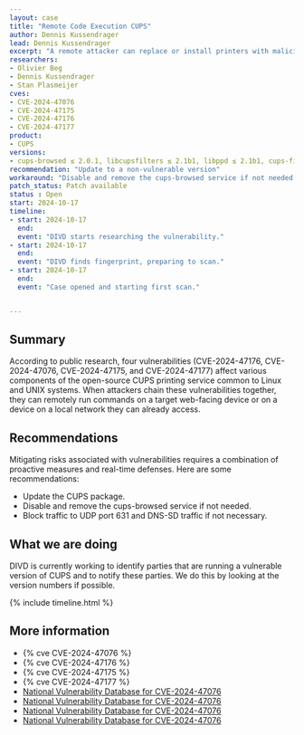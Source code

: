 ```yaml
---
layout: case
title: "Remote Code Execution CUPS"
author: Dennis Kussendrager
lead: Dennis Kussendrager
excerpt: "A remote attacker can replace or install printers with malicious IPP URLs, leading to arbitrary command execution when a print job is started."
researchers:
- Olivier Beg
- Dennis Kussendrager
- Stan Plasmeijer
cves:
- CVE-2024-47076
- CVE-2024-47175
- CVE-2024-47176
- CVE-2024-47177 
product:
- CUPS
versions: 
- cups-browsed ≤ 2.0.1, libcupsfilters ≤ 2.1b1, libppd ≤ 2.1b1, cups-filters ≤ 2.0.
recommendation: "Update to a non-vulnerable version"
workaround: "Disable and remove the cups-browsed service if not needed. Block traffic to UDP port 631 and DNS-SD traffic if not necessary."
patch_status: Patch available
status : Open
start: 2024-10-17
timeline:
- start: 2024-10-17
  end:
  event: "DIVD starts researching the vulnerability."
- start: 2024-10-17
  end:
  event: "DIVD finds fingerprint, preparing to scan."
- start: 2024-10-17
  end:
  event: "Case opened and starting first scan."


---
```


## Summary
According to public research, four vulnerabilities (CVE-2024-47176, CVE-2024-47076, CVE-2024-47175, and CVE-2024-47177) affect various components of the open-source CUPS printing service common to Linux and UNIX systems. When attackers chain these vulnerabilities together, they can remotely run commands on a target web-facing device or on a device on a local network they can already access.

## Recommendations
Mitigating risks associated with vulnerabilities requires a combination of proactive measures and real-time defenses. Here are some recommendations:  

- Update the CUPS package. 
- Disable and remove the cups-browsed service if not needed. 
- Block traffic to UDP port 631 and DNS-SD traffic if not necessary. 

## What we are doing
DIVD is currently working to identify parties that are running a vulnerable version of CUPS and to notify these parties. We do this by looking at the version numbers if possible. 

{% include timeline.html %}

## More information

* {% cve CVE-2024-47076 %}
* {% cve CVE-2024-47176 %}
* {% cve CVE-2024-47175 %}
* {% cve CVE-2024-47177 %}
* [National Vulnerability Database for CVE-2024-47076](https://nvd.nist.gov/vuln/detail/CVE-2024-47076)
* [National Vulnerability Database for CVE-2024-47076](https://nvd.nist.gov/vuln/detail/CVE-2024-47176)
* [National Vulnerability Database for CVE-2024-47076](https://nvd.nist.gov/vuln/detail/CVE-2024-47175)
* [National Vulnerability Database for CVE-2024-47076](https://nvd.nist.gov/vuln/detail/CVE-2024-47177)

